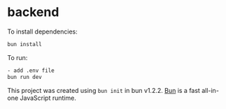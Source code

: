 # backend

To install dependencies:

```bash
bun install
```

To run:

```bash
- add .env file
bun run dev
```

This project was created using `bun init` in bun v1.2.2. [Bun](https://bun.sh) is a fast all-in-one JavaScript runtime.
